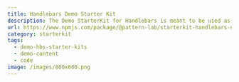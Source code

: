 ```yaml
---
title: Handlebars Demo Starter Kit
description: The Demo StarterKit for Handlebars is meant to be used as a demonstration of a Handlebars-based project in Pattern Lab.
url: https://www.npmjs.com/package/@pattern-lab/starterkit-handlebars-demo
category: starterkit
tags:
  - demo-hbs-starter-kits
  - demo-content
  - code
image: /images/800x600.png
---
```

